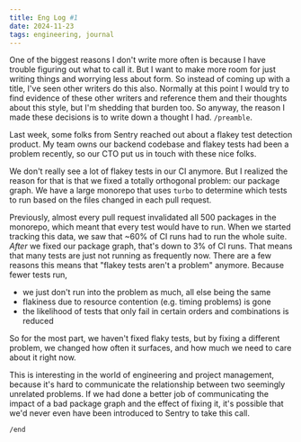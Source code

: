 ```yaml
---
title: Eng Log #1
date: 2024-11-23
tags: engineering, journal
---
```


One of the biggest reasons I don't write more often is because I have trouble figuring out what to call it.
But I want to make more room for just writing things and worrying less about form. So instead
of coming up with a title, I've seen other writers do this also. Normally at this point I would
try to find evidence of these other writers and reference them and their thoughts about this style,
but I'm shedding that burden too. So anyway, the reason I made these decisions is to write down a
thought I had. `/preamble`.

Last week, some folks from Sentry reached out about a flakey test detection product. My team
owns our backend codebase and flakey tests had been a problem recently, so our CTO put us in touch
with these nice folks.

We don't really see a lot of flakey tests in our CI anymore. But I realized the reason for that is
that we fixed a totally orthogonal problem: our package graph. We have a large monorepo that uses
`turbo` to determine which tests to run based on the files changed in each pull request.

Previously, almost every pull request invalidated all 500 packages in the monorepo, which meant
that every test would have to run. When we started tracking this data, we saw that ~60% of CI runs
had to run the whole suite. _After_ we fixed our package graph, that's down to 3% of CI runs.
That means that many tests are just not running as frequently now. There are a few reasons this means
that "flakey tests aren't a problem" anymore. Because fewer tests run,

- we just don't run into the problem as much, all else being the same
- flakiness due to resource contention (e.g. timing problems) is gone
- the likelihood of tests that only fail in certain orders and combinations is reduced

So for the most part, we haven't fixed flaky tests, but by fixing a different problem, we changed
how often it surfaces, and how much we need to care about it right now.

This is interesting in the world of engineering and project management, because it's hard to communicate
the relationship between two seemingly unrelated problems. If we had done a better job of communicating
the impact of a bad package graph and the effect of fixing it, it's possible that we'd never even
have been introduced to Sentry to take this call.

`/end`
